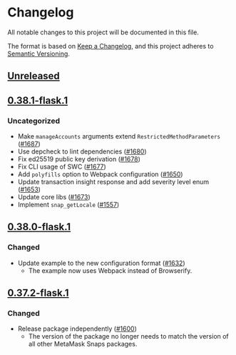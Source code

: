 # Changelog
All notable changes to this project will be documented in this file.

The format is based on [Keep a Changelog](https://keepachangelog.com/en/1.0.0/),
and this project adheres to [Semantic Versioning](https://semver.org/spec/v2.0.0.html).

## [Unreleased]

## [0.38.1-flask.1]
### Uncategorized
- Make `manageAccounts` arguments extend `RestrictedMethodParameters` ([#1687](https://github.com/MetaMask/snaps/pull/1687))
- Use depcheck to lint dependencies ([#1680](https://github.com/MetaMask/snaps/pull/1680))
- Fix ed25519 public key derivation ([#1678](https://github.com/MetaMask/snaps/pull/1678))
- Fix CLI usage of SWC ([#1677](https://github.com/MetaMask/snaps/pull/1677))
- Add `polyfills` option to Webpack configuration ([#1650](https://github.com/MetaMask/snaps/pull/1650))
- Update transaction insight response and add severity level enum ([#1653](https://github.com/MetaMask/snaps/pull/1653))
- Update core libs ([#1673](https://github.com/MetaMask/snaps/pull/1673))
- Implement `snap_getLocale` ([#1557](https://github.com/MetaMask/snaps/pull/1557))

## [0.38.0-flask.1]
### Changed
- Update example to the new configuration format ([#1632](https://github.com/MetaMask/snaps/pull/1632))
  - The example now uses Webpack instead of Browserify.

## [0.37.2-flask.1]
### Changed
- Release package independently ([#1600](https://github.com/MetaMask/snaps/pull/1600))
  - The version of the package no longer needs to match the version of all other
    MetaMask Snaps packages.

[Unreleased]: https://github.com/MetaMask/snaps/compare/@metamask/manage-state-example-snap@0.38.1-flask.1...HEAD
[0.38.1-flask.1]: https://github.com/MetaMask/snaps/compare/@metamask/manage-state-example-snap@0.38.0-flask.1...@metamask/manage-state-example-snap@0.38.1-flask.1
[0.38.0-flask.1]: https://github.com/MetaMask/snaps/compare/@metamask/manage-state-example-snap@0.37.2-flask.1...@metamask/manage-state-example-snap@0.38.0-flask.1
[0.37.2-flask.1]: https://github.com/MetaMask/snaps/releases/tag/@metamask/manage-state-example-snap@0.37.2-flask.1
